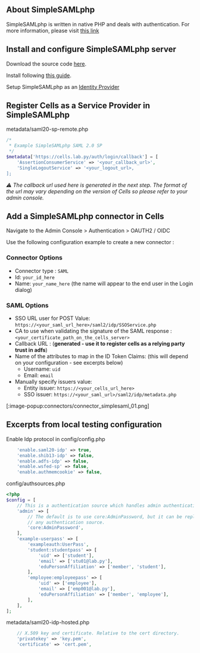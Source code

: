 ## About SimpleSAMLphp

SimpleSAMLphp is written in native PHP and deals with authentication. For more information, please visit [this link](https://simplesamlphp.org/)

## Install and configure SimpleSAMLphp server

Download the source code [here](https://simplesamlphp.org/download).

Install following [this guide](https://simplesamlphp.org/docs/stable/simplesamlphp-install).

Setup SimpleSAMLphp as an [Identity Provider](https://simplesamlphp.org/docs/stable/simplesamlphp-idp)

## Register Cells as a Service Provider in SimpleSAMLphp

metadata/saml20-sp-remote.php
```php
/*
 * Example SimpleSAMLphp SAML 2.0 SP
 */
$metadata['https://cells.lab.py/auth/login/callback'] = [
    'AssertionConsumerService' => '<your_callback_url>',
    'SingleLogoutService' => '<your_logout_url>,
];
```

*:warning: The callback url used here is generated in the next step. The format of the url may vary depending on the version of Cells so please refer to your admin console.*

## Add a SimpleSAMLphp connector in Cells

Navigate to the Admin Console &gt; Authentication &gt; OAUTH2 / OIDC

Use the following configuration example to create a new connector :

### Connector Options
- Connector type : ```SAML```
- Id: ```your_id_here```
- Name: ```your_name_here``` (the name will appear to the end user in the Login dialog)

### SAML Options
- SSO URL user for POST Value: ```https://<your_saml_url_here>/saml2/idp/SSOService.php```
- CA to use when validating the signature of the SAML response : ```<your_certificate_path_on_the_cells_server>```
- Callback URL : (**generated - use it to register cells as a relying party trust in adfs**)
- Name of the attributes to map in the ID Token Claims: (this will depend on your configuration - see excerpts below)
  - Username: ```uid```
  - Email: ```email```
- Manually specify issuers value:
  - Entity issuer: ```https://<your_cells_url_here>```
  - SSO issuer: ```https://<your_saml_url>/saml2/idp/metadata.php```

[:image-popup:connectors/connector_simplesaml_01.png]



## Excerpts from local testing configuration

Enable Idp protocol in config/config.php
```php
    'enable.saml20-idp' => true,
    'enable.shib13-idp' => false,
    'enable.adfs-idp' => false,
    'enable.wsfed-sp' => false,
    'enable.authmemcookie' => false,
```

config/authsources.php
```php
<?php
$config = [
    // This is a authentication source which handles admin authentication.
    'admin' => [
        // The default is to use core:AdminPassword, but it can be replaced with
        // any authentication source.
        'core:AdminPassword',
    ],
    'example-userpass' => [
        'exampleauth:UserPass',
        'student:studentpass' => [
            'uid' => ['student'],
            'email' => ['stu01@lab.py'],
            'eduPersonAffiliation' => ['member', 'student'],
        ],
        'employee:employeepass' => [
            'uid' => ['employee'],
            'email' => ['emp001@lab.py'],
            'eduPersonAffiliation' => ['member', 'employee'],
        ],
    ],
];
```

metadata/saml20-idp-hosted.php
```php
    // X.509 key and certificate. Relative to the cert directory.
    'privatekey' => 'key.pem',
    'certificate' => 'cert.pem',
```